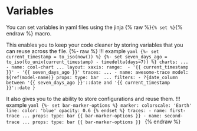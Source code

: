 # Variables 
You can set variables in yaml files using the jinja {% raw %}`{% set %}`{% endraw %} macro. 

This enables you to keep your code cleaner by storing variables that you can reuse across the file. 
{%- raw %}
!!! example
    ```yaml
    {%- set current_timestamp = to_iso(now()) %}
    {%- set seven_days_ago = to_iso(to_unix(current_timestamp) - timedelta(days=7)) %}
    charts:
      ...
      - name: cool-chart
        ...
        layout:
          xaxis:
            range: 
              - '{{ current_timestamp }}'
              - '{{ seven_days_ago }}'
    traces:
      ...
      - name: awesome-trace
        model: ${ref(model-name)}
        props:
            type: bar 
            ...
        filters:
          - ?{date_column between '{{ seven_days_ago }}'::date and '{{ current_timestamp }}'::date }
    ```

It also gives you to the ability to store configurations and reuse them. 
!!! example 
    ```yaml
    {%- set bar-marker-options %}
          marker:
            colorscale: 'Earth'
            line:
              color: 'blue'
              opacity: 0.6
    {% endset %}
    traces:
      - name: first-trace
        ...
        props:
          type: bar
          {{ bar-marker-options }}
      - name: second-trace
        ...
        props:
          type: bar
          {{ bar-marker-options }}
    ```
{% endraw %}